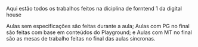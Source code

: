 Aqui estão todos os trabalhos feitos na diciplina de forntend 1 da digital house

Aulas sem especificações são feitas durante a aula;
Aulas com PG no final são feitas com base em conteúdos do Playground;
e Aulas com MT no final são as mesas de trabalho feitas no final das aulas sincronas.